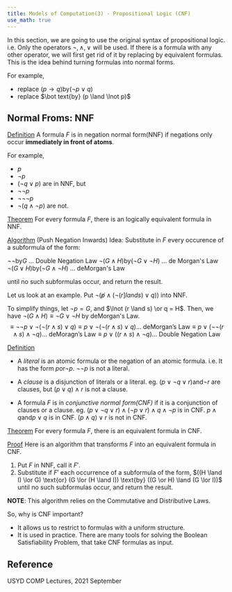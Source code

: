 ```yaml
---
title: Models of Computation(3) - Propositional Logic (CNF)
use_math: true
---
```


In this section, we are going to use the original syntax of propositional logic.
i.e. Only the operators $\lnot, \land, \lor$ will be used. If there is a formula with any other operator, we will first get rid of it by replacing by equivalent formulas. This is the idea behind turning formulas into normal forms.

For example,
- replace $(p \rightarrow q) \text{by} (\lnot p \lor q)$
- replace $\bot text\{by} (p \land \lnot p)$

## Normal Froms: NNF
<u>Definition</u>
A formula $F$ is in negation normal form(NNF) if negations only occur **immediately in front of atoms**.

For example,
- $p$
- $\lnot p$
- $(\lnot q \lor p)$
are in NNF, but
- $\lnot \lnot p$
- $\lnot \lnot \lnot p$
- $\lnot(q \land \lnot p)$
are not.

<u>Theorem</u>
For every formula $F$, there is an logically equivalent formula in NNF.

<u>Algorithm</u> (Push Negation Inwards)
Idea: Substitute in $F$ every occurence of a subformula of the form:

$\lnot \lnot \text{by} G$ ... Double Negation Law
$\lnot(G \land H) \text{by} (\lnot G \lor \lnot H)$ ... de Morgan's Law
$\lnot(G \lor H) \text{by} (\lnot G \land \lnot H)$ ... deMorgan's Law

until no such subformulas occur, and return the result.

Let us look at an example.
Put $\lnot(\not p \land (\lnot(r ]land s) \lor q))$ into NNF.

To simplify things, let $\lnot p = G$, and $\lnot (r \land s) \or q = H$.
Then, we have $\lnot (G \land H) \equiv \lnot G \lor \lnot H$ by deMorgan's Law.
$$
\equiv \lnot \lnot p \lor \lnot (\lnot (r \land s) \lor q)
\equiv p \lor \lnot (\lnot (r \land s) \lor q) \text{... deMorgan's Law}
\equiv p \lor (\lnot \lnot (r \land s) \land \lnot q) \text{... deMoragn's Law}
\equiv p \lor ((r \land s) \land \lnot q) \text{... Double Negation Law}
$$

<u>Definition</u>
- A *literal* is an atomic formula or the negation of an atomic formula.
i.e. It has the form $p \text{or} \lnot p$. $\lnot \lnot p$ is not a literal.

- A *clause* is a disjunction of literals or a literal.
eg. $(p \lor \lnot q \lor r) \text{and} \lnot r$ are clauses, but $(p \lor q) \land r$ is not a clause.

- A formula $F$ is in *conjunctive normal form(CNF)* if it is a conjunction of clauses or a clause.
eg. $(p \lor \lnot q \lor r) \land (\lnot p \lor r) \land q \land \lnot p$ is in CNF.
$p \land q \text{and} p \lor q$ is in CNF.
$(p \land q) \lor r$ is not in CNF. 

<u>Theorem</u>
For every formula $F$, there is an equivalent formula in CNF.

<u>Proof</u>
Here is an algorithm that transforms $F$ into an equivalent formula in CNF.
1. Put $F$ in NNF, call it $F'$.
2. Substitute if $F'$ each occurrence of a subformula of the form,
$((H \land I) \lor G) \text{or} (G \lor (H \land I)) \text{by} ((G \or H) \land (G \lor I))$ until no such subformulas occur, and return the result.

**NOTE**: This algorithm relies on the Commutative and Distributive Laws.

So, why is CNF important?
- It allows us to restrict to formulas with a uniform structure.
- It is used in practice. There are many tools for solving the Boolean Satisfiability Problem, that take CNF formulas as input.

## Reference
USYD COMP Lectures, 2021 September